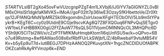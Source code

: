 $START$VLsIBT2gXo45ovFwVUzcgnpPZgT4m1LXVbj6/iJ0iYV7aGIGNYZL0vBlM6xOHslSt1dgkfaKMVKS+lMoA//goF02tt7p36lwE3OzsySfKHbettoVe/Zr0Xtqs12JFfANQrMsN1pMRZSk09xgomdmZolrUxowXFgHTEObOIV/5Lb9m5tYPaykrB+KEgT6C+cy0z9UidnE9CGje9scvKAg8Q7Z8FXQGuq6FNPvQujSETgv0vW1twLFxHBB9XO0gU2FfZAoW776sQL5G11VjomOMlNNQcOL3MHQPic6DYSh9jKl5CITbl2WI/x/cZzPTFMfKMuHmqbKtom1l6qUnfiSU5w/k+oQPvo+6Bo7u49Rstmg+8wf6AWao508s6xfRbfFUrLkSWjbfLlZ/4bRwebaY9vtuMB54VKv+b5yEp9uT7d+IutlBEGJ7DPHzAANOQ2PKuvptXN+1hgcZNCDIDUOfABPKOKZcahRkAyRYVmzp6k=$END$